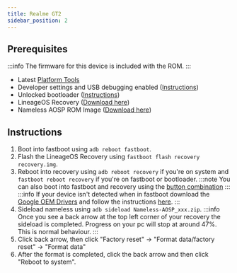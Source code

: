 ```yaml
---
title: Realme GT2
sidebar_position: 2
---
```


## Prerequisites

:::info
The firmware for this device is included with the ROM.
:::
- Latest [Platform Tools](/docs/faq.md#links)
- Developer settings and USB debugging enabled ([Instructions](/docs/faq.md#enabling-developer-options))
- Unlocked bootloader ([Instructions](/docs/faq.md#how-to-unlock-bootloader))
- LineageOS Recovery ([Download here](https://github.com/pjgowtham/android_device_realme_porsche/releases/download/lineage-21.0-20240107-UNOFFICIAL-porsche/recovery-lineage-21.0-20240107-UNOFFICIAL-porsche.zip))
- Nameless AOSP ROM Image ([Download here](/docs/getting-started/downloads/realme/porsche.md))

## Instructions

1. Boot into fastboot using `adb reboot fastboot`.
2. Flash the LineageOS Recovery using `fastboot flash recovery recovery.img`.
3. Reboot into recovery using `adb reboot recovery` if you're on system and `fastboot reboot recovery` if you're on fastboot or bootloader.
:::note
You can also boot into fastboot and recovery using the [button combination](/docs/faq.md#button-combinations)
:::
:::info
If your device isn't detected when in fastboot download the [Google OEM Drivers](/docs/faq.md#links) and follow the instructions [here](/docs/faq.md#installing-google-usb-drivers).
:::
4. Sideload nameless using `adb sideload Nameless-AOSP_xxx.zip`.
:::info
Once you see a back arrow at the top left corner of your recovery the sideload is completed. Progress on your pc will stop at around 47%. This is normal behaviour.
:::
5. Click back arrow, then click "Factory reset" -> "Format data/factory reset" -> "Format data"
6. After the format is completed, click the back arrow and then click "Reboot to system".